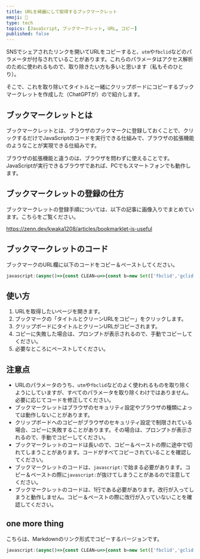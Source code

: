 ```yaml
---
title: URLを綺麗にして取得するブックマークレット
emoji: 🧹
type: tech
topics: [JavaScript, ブックマークレット, URL, コピー]
published: false
---
```

SNSでシェアされたリンクを開いてURLをコピーすると、`utm`や`fbclid`などのパラメータが付与されていることがあります。これらのパラメータはアクセス解析のために使われるもので、取り除きたい方も多いと思います（私もそのひとり）。

そこで、これを取り除いてタイトルと一緒にクリップボードにコピーするブックマークレットを作成した（ChatGPTが）ので紹介します。

## ブックマークレットとは
ブックマークレットとは、ブラウザのブックマークに登録しておくことで、クリックするだけでJavaScriptのコードを実行できる仕組みで、ブラウザの拡張機能のようなことが実現できる仕組みです。

ブラウザの拡張機能と違うのは、ブラウザを問わずに使えることです。JavaScriptが実行できるブラウザであれば、PCでもスマートフォンでも動作します。

## ブックマークレットの登録の仕方

ブックマークレットの登録手順については、以下の記事に画像入りでまとめています。こちらをご覧ください。

https://zenn.dev/kwaka1208/articles/bookmarklet-is-useful

## ブックマークレットのコード
ブックマークのURL欄に以下のコードをコピー＆ペーストしてください。

```javascript
javascript:(async()=>{const CLEAN=u=>{const b=new Set(['fbclid','gclid','gclsrc','dclid','msclkid','mibextid','mc_cid','mc_eid','mkt_tok','yclid','_hsenc','_hsmi','igshid','si','ref','ref_src','ref_url','sr_share','share','share_id','utm_id','ved']);const kk=s=>s.toLowerCase();const zap=sp=>{for(const k of Array.from(sp.keys())){const k2=kk(k);if(k2.startsWith('utm_')||b.has(k2)||k2==='wt.mc_id'||k2==='wt.mc_ev')sp.delete(k)}};const p=u.searchParams;zap(p);if(u.hash&&u.hash.includes('?')){const hq=u.hash.split('?');const h=hq[0],q=hq[1];const sp=new URLSearchParams(q);zap(sp);u.hash=sp.toString()?h+'?'+sp:h}return u.toString()};const text=(()=>{try{const u=new URL(location.href);return document.title+'\n'+CLEAN(u)}catch(e){return document.title+'\n'+location.href}})();const copy=async txt=>{try{if(navigator.clipboard&&navigator.clipboard.writeText){await navigator.clipboard.writeText(txt);return true}}catch(e){}try{let ok=false;const onCopy=e=>{e.preventDefault();e.clipboardData.setData('text/plain',txt);ok=true};document.addEventListener('copy',onCopy,{once:true});ok=document.execCommand('copy');return ok}catch(e){}try{let ok=false;const ta=document.createElement('textarea');ta.value=txt;ta.setAttribute('readonly','');ta.style.position='fixed';ta.style.top='0';ta.style.left='0';ta.style.opacity='0';document.body.appendChild(ta);ta.focus();ta.select();ok=document.execCommand('copy');ta.remove();if(ok)return true}catch(e){}prompt('Copy:\n',txt);return false};await copy(text)})();
```

## 使い方
1. URLを取得したいページを開きます。
2. ブックマークの「タイトルとクリーンURLをコピー」をクリックします。
3. クリップボードにタイトルとクリーンURLがコピーされます。
4. コピーに失敗した場合は、プロンプトが表示されるので、手動でコピーしてください。
5. 必要なところにペーストしてください。

## 注意点
- URLのパラメータのうち、`utm`や`fbclid`などのよく使われるものを取り除くようにしていますが、すべてのパラメータを取り除くわけではありません。必要に応じてコードを修正してください。
- ブックマークレットはブラウザのセキュリティ設定やブラウザの種類によっては動作しないことがあります。
- クリップボードへのコピーがブラウザのセキュリティ設定で制限されている場合、コピーに失敗することがあります。その場合は、プロンプトが表示されるので、手動でコピーしてください。
- ブックマークレットのコードは長いので、コピー＆ペーストの際に途中で切れてしまうことがあります。コードがすべてコピーされていることを確認してください。
- ブックマークレットのコードは、`javascript:`で始まる必要があります。コピー＆ペーストの際に`javascript:`が抜けてしまうことがあるので注意してください。
- ブックマークレットのコードは、1行である必要があります。改行が入ってしまうと動作しません。コピー＆ペーストの際に改行が入っていないことを確認してください。


## one more thing

こちらは、Markdownのリンク形式でコピーするバージョンです。

```javascript
javascript:(async()=>{const CLEAN=u=>{const b=new Set(['fbclid','gclid','gclsrc','dclid','msclkid','mibextid','mc_cid','mc_eid','mkt_tok','yclid','_hsenc','_hsmi','igshid','si','ref','ref_src','ref_url','sr_share','share','share_id','utm_id','ved']);const kk=s=>s.toLowerCase();const zap=sp=>{for(const k of Array.from(sp.keys())){const k2=kk(k);if(k2.startsWith('utm_')||b.has(k2)||k2==='wt.mc_id'||k2==='wt.mc_ev')sp.delete(k)}};const p=u.searchParams;zap(p);if(u.hash&&u.hash.includes('?')){const hq=u.hash.split('?');const h=hq[0],q=hq[1];const sp=new URLSearchParams(q);zap(sp);u.hash=sp.toString()?h+'?'+sp:h}return u.toString()};const text=(()=>{try{const u=new URL(location.href);return '[' +document.title+']('+CLEAN(u)+')'}catch(e){return '[' +document.title+']('+location.href+')'}})();const copy=async txt=>{try{if(navigator.clipboard&&navigator.clipboard.writeText){await navigator.clipboard.writeText(txt);return true}}catch(e){}try{let ok=false;const onCopy=e=>{e.preventDefault();e.clipboardData.setData('text/plain',txt);ok=true};document.addEventListener('copy',onCopy,{once:true});ok=document.execCommand('copy');return ok}catch(e){}try{let ok=false;const ta=document.createElement('textarea');ta.value=txt;ta.setAttribute('readonly','');ta.style.position='fixed';ta.style.top='0';ta.style.left='0';ta.style.opacity='0';document.body.appendChild(ta);ta.focus();ta.select();ok=document.execCommand('copy');ta.remove();if(ok)return true}catch(e){}prompt('Copy:\n',txt);return false};await copy(text)})();
```
